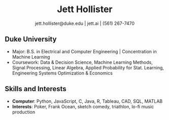 <h1 align="center">Jett Hollister</h1>

<p align="center">
  jett.hollister@duke.edu | jett.ai | (561) 267-7470
</p>

## Duke University
- Major: B.S. in Electrical and Computer Engineering | Concentration in Machine Learning
- Coursework: Data & Decision Science, Machine Learning Methods, Signal Processing, Linear Algebra, Applied Probability for Stat. Learning, Engineering Systems Optimization & Economics

## Skills and Interests
- **Computer**: Python, JavaScript, C, Java, R, Tableau, CAD, SQL, MATLAB
- **Interests**: Poker, Frank Ocean, sketch comedy, triathlon, lo-fi music production
